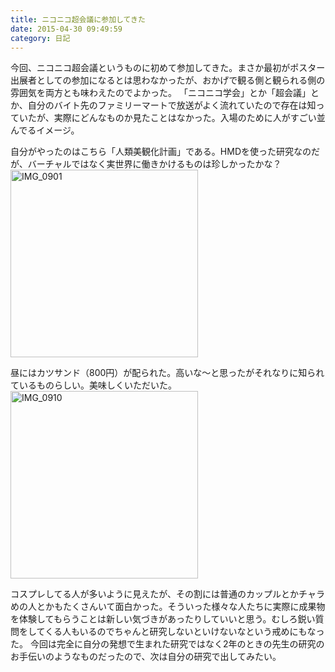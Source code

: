```yaml
---
title: ニコニコ超会議に参加してきた
date: 2015-04-30 09:49:59
category: 日記
---
```


今回、ニコニコ超会議というものに初めて参加してきた。まさか最初がポスター出展者としての参加になるとは思わなかったが、おかげで観る側と観られる側の雰囲気を両方とも味わえたのでよかった。
「ニコニコ学会」とか「超会議」とか、自分のバイト先のファミリーマートで放送がよく流れていたので存在は知っていたが、実際にどんなものか見たことはなかった。入場のために人がすごい並んでるイメージ。

自分がやったのはこちら「人類美観化計画」である。HMDを使った研究なのだが、バーチャルではなく実世界に働きかけるものは珍しかったかな？
<a href="https://salmon2073.net/wp/wp-content/uploads/2015/04/IMG_0901-e1430266203345.jpg"><img src="https://salmon2073.net/wp/wp-content/uploads/2015/04/IMG_0901-e1430266203345-300x300.jpg" alt="IMG_0901" width="300" height="300" class="alignnone size-medium wp-image-491" /></a>

昼にはカツサンド（800円）が配られた。高いな～と思ったがそれなりに知られているものらしい。美味しくいただいた。
<a href="https://salmon2073.net/wp/wp-content/uploads/2015/04/IMG_0910-e1430266191169.jpg"><img src="https://salmon2073.net/wp/wp-content/uploads/2015/04/IMG_0910-e1430266191169-300x300.jpg" alt="IMG_0910" width="300" height="300" class="alignnone size-medium wp-image-490" /></a>

コスプレしてる人が多いように見えたが、その割には普通のカップルとかチャラめの人とかもたくさんいて面白かった。そういった様々な人たちに実際に成果物を体験してもらうことは新しい気づきがあったりしていいと思う。むしろ鋭い質問をしてくる人もいるのでちゃんと研究しないといけないなという戒めにもなった。
今回は完全に自分の発想で生まれた研究ではなく2年のときの先生の研究のお手伝いのようなものだったので、次は自分の研究で出してみたい。

